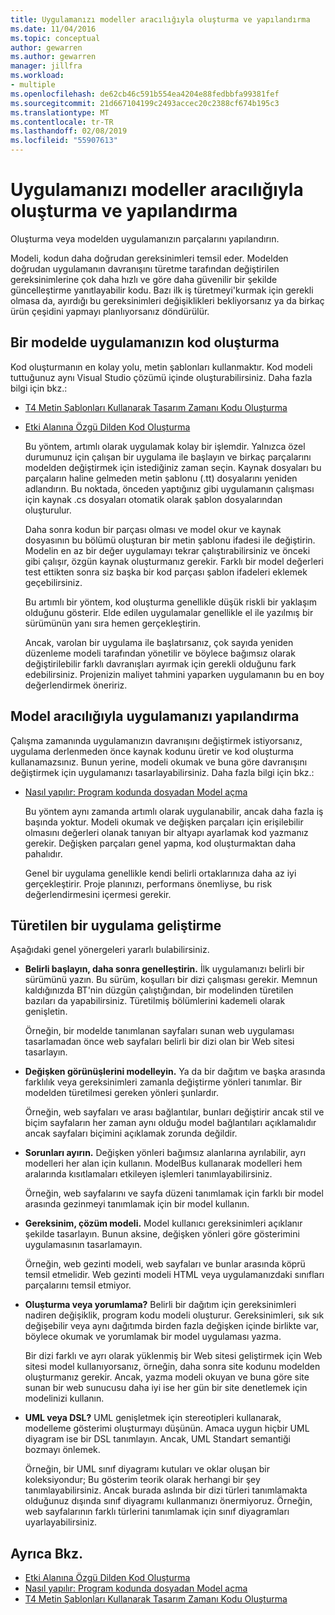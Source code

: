 ```yaml
---
title: Uygulamanızı modeller aracılığıyla oluşturma ve yapılandırma
ms.date: 11/04/2016
ms.topic: conceptual
author: gewarren
ms.author: gewarren
manager: jillfra
ms.workload:
- multiple
ms.openlocfilehash: de62cb46c591b554ea4204e88fedbbfa99381fef
ms.sourcegitcommit: 21d667104199c2493accec20c2388cf674b195c3
ms.translationtype: MT
ms.contentlocale: tr-TR
ms.lasthandoff: 02/08/2019
ms.locfileid: "55907613"
---
```

# <a name="generate-and-configure-your-app-from-models"></a>Uygulamanızı modeller aracılığıyla oluşturma ve yapılandırma
Oluşturma veya modelden uygulamanızın parçalarını yapılandırın.

 Modeli, kodun daha doğrudan gereksinimleri temsil eder. Modelden doğrudan uygulamanın davranışını türetme tarafından değiştirilen gereksinimlerine çok daha hızlı ve göre daha güvenilir bir şekilde güncelleştirme yanıtlayabilir kodu. Bazı ilk iş türetmeyi'kurmak için gerekli olmasa da, ayırdığı bu gereksinimleri değişiklikleri bekliyorsanız ya da birkaç ürün çeşidini yapmayı planlıyorsanız döndürülür.

## <a name="generating-the-code-of-your-application-from-a-model"></a>Bir modelde uygulamanızın kod oluşturma
 Kod oluşturmanın en kolay yolu, metin şablonları kullanmaktır. Kod modeli tuttuğunuz aynı Visual Studio çözümü içinde oluşturabilirsiniz. Daha fazla bilgi için bkz.:

- [T4 Metin Şablonları Kullanarak Tasarım Zamanı Kodu Oluşturma](../modeling/design-time-code-generation-by-using-t4-text-templates.md)

- [Etki Alanına Özgü Dilden Kod Oluşturma](../modeling/generating-code-from-a-domain-specific-language.md)

  Bu yöntem, artımlı olarak uygulamak kolay bir işlemdir. Yalnızca özel durumunuz için çalışan bir uygulama ile başlayın ve birkaç parçalarını modelden değiştirmek için istediğiniz zaman seçin. Kaynak dosyaları bu parçaların haline gelmeden metin şablonu (.tt) dosyalarını yeniden adlandırın. Bu noktada, önceden yaptığınız gibi uygulamanın çalışması için kaynak .cs dosyaları otomatik olarak şablon dosyalarından oluşturulur.

  Daha sonra kodun bir parçası olması ve model okur ve kaynak dosyasının bu bölümü oluşturan bir metin şablonu ifadesi ile değiştirin. Modelin en az bir değer uygulamayı tekrar çalıştırabilirsiniz ve önceki gibi çalışır, özgün kaynak oluşturmanız gerekir. Farklı bir model değerleri test ettikten sonra siz başka bir kod parçası şablon ifadeleri eklemek geçebilirsiniz.

  Bu artımlı bir yöntem, kod oluşturma genellikle düşük riskli bir yaklaşım olduğunu gösterir. Elde edilen uygulamalar genellikle el ile yazılmış bir sürümünün yanı sıra hemen gerçekleştirin.

  Ancak, varolan bir uygulama ile başlatırsanız, çok sayıda yeniden düzenleme modeli tarafından yönetilir ve böylece bağımsız olarak değiştirilebilir farklı davranışları ayırmak için gerekli olduğunu fark edebilirsiniz. Projenizin maliyet tahmini yaparken uygulamanın bu en boy değerlendirmek öneririz.

## <a name="configuring-your-application-from-a-model"></a>Model aracılığıyla uygulamanızı yapılandırma
 Çalışma zamanında uygulamanızın davranışını değiştirmek istiyorsanız, uygulama derlenmeden önce kaynak kodunu üretir ve kod oluşturma kullanamazsınız. Bunun yerine, modeli okumak ve buna göre davranışını değiştirmek için uygulamanızı tasarlayabilirsiniz. Daha fazla bilgi için bkz.:

- [Nasıl yapılır: Program kodunda dosyadan Model açma](../modeling/how-to-open-a-model-from-file-in-program-code.md)

  Bu yöntem aynı zamanda artımlı olarak uygulanabilir, ancak daha fazla iş başında yoktur. Modeli okumak ve değişken parçaları için erişilebilir olmasını değerleri olanak tanıyan bir altyapı ayarlamak kod yazmanız gerekir. Değişken parçaları genel yapma, kod oluşturmaktan daha pahalıdır.

  Genel bir uygulama genellikle kendi belirli ortaklarınıza daha az iyi gerçekleştirir. Proje planınızı, performans önemliyse, bu risk değerlendirmesini içermesi gerekir.

## <a name="developing-a-derived-application"></a>Türetilen bir uygulama geliştirme
 Aşağıdaki genel yönergeleri yararlı bulabilirsiniz.

-   **Belirli başlayın, daha sonra genelleştirin.** İlk uygulamanızı belirli bir sürümünü yazın. Bu sürüm, koşulları bir dizi çalışması gerekir. Memnun kaldığınızda BT'nin düzgün çalıştığından, bir modelinden türetilen bazıları da yapabilirsiniz. Türetilmiş bölümlerini kademeli olarak genişletin.

     Örneğin, bir modelde tanımlanan sayfaları sunan web uygulaması tasarlamadan önce web sayfaları belirli bir dizi olan bir Web sitesi tasarlayın.

-   **Değişken görünüşlerini modelleyin.** Ya da bir dağıtım ve başka arasında farklılık veya gereksinimleri zamanla değiştirme yönleri tanımlar. Bir modelden türetilmesi gereken yönleri şunlardır.

     Örneğin, web sayfaları ve arası bağlantılar, bunları değiştirir ancak stil ve biçim sayfaların her zaman aynı olduğu model bağlantıları açıklamalıdır ancak sayfaları biçimini açıklamak zorunda değildir.

-   **Sorunları ayırın.** Değişken yönleri bağımsız alanlarına ayrılabilir, ayrı modelleri her alan için kullanın. ModelBus kullanarak modelleri hem aralarında kısıtlamaları etkileyen işlemleri tanımlayabilirsiniz.

     Örneğin, web sayfalarını ve sayfa düzeni tanımlamak için farklı bir model arasında gezinmeyi tanımlamak için bir model kullanın.

-   **Gereksinim, çözüm modeli.** Model kullanıcı gereksinimleri açıklanır şekilde tasarlayın. Bunun aksine, değişken yönleri göre gösterimini uygulamasının tasarlamayın.

     Örneğin, web gezinti modeli, web sayfaları ve bunlar arasında köprü temsil etmelidir. Web gezinti modeli HTML veya uygulamanızdaki sınıfları parçalarını temsil etmiyor.

-   **Oluşturma veya yorumlama?** Belirli bir dağıtım için gereksinimleri nadiren değişiklik, program kodu modeli oluşturur. Gereksinimleri, sık sık değişebilir veya aynı dağıtımda birden fazla değişken içinde birlikte var, böylece okumak ve yorumlamak bir model uygulaması yazma.

     Bir dizi farklı ve ayrı olarak yüklenmiş bir Web sitesi geliştirmek için Web sitesi model kullanıyorsanız, örneğin, daha sonra site kodunu modelden oluşturmanız gerekir. Ancak, yazma modeli okuyan ve buna göre site sunan bir web sunucusu daha iyi ise her gün bir site denetlemek için modelinizi kullanın.

-   **UML veya DSL?** UML genişletmek için stereotipleri kullanarak, modelleme gösterimi oluşturmayı düşünün. Amaca uygun hiçbir UML diyagram ise bir DSL tanımlayın. Ancak, UML Standart semantiği bozmayı önlemek.

     Örneğin, bir UML sınıf diyagramı kutuları ve oklar oluşan bir koleksiyondur; Bu gösterim teorik olarak herhangi bir şey tanımlayabilirsiniz. Ancak burada aslında bir dizi türleri tanımlamakta olduğunuz dışında sınıf diyagramı kullanmanızı önermiyoruz. Örneğin, web sayfalarının farklı türlerini tanımlamak için sınıf diyagramları uyarlayabilirsiniz.

## <a name="see-also"></a>Ayrıca Bkz.

- [Etki Alanına Özgü Dilden Kod Oluşturma](../modeling/generating-code-from-a-domain-specific-language.md)
- [Nasıl yapılır: Program kodunda dosyadan Model açma](../modeling/how-to-open-a-model-from-file-in-program-code.md)
- [T4 Metin Şablonları Kullanarak Tasarım Zamanı Kodu Oluşturma](../modeling/design-time-code-generation-by-using-t4-text-templates.md)